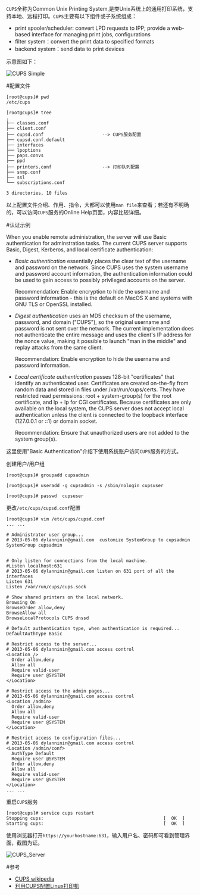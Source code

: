 `CUPS`全称为Common Unix Printing System,是类Unix系统上的通用打印系统，支持本地、远程打印。`CUPS`主要有以下组件或子系统组成：

* print spooler/scheduler: convert LPD requests to IPP; provide a web-based interface for managing print jobs, configurations
* filter system：convert the print data to specified formats
* backend system：send data to print devices

示意图如下：

![CUPS Simple](https://upload.wikimedia.org/wikipedia/commons/6/64/Cups_simple.svg)

#配置文件

	[root@cups]# pwd
	/etc/cups

	[root@cups]# tree 
	.
	├── classes.conf					
	├── client.conf
	├── cupsd.conf						--> CUPS服务配置
	├── cupsd.conf.default
	├── interfaces
	├── lpoptions
	├── paps.convs
	├── ppd
	├── printers.conf					--> 打印队列配置
	├── snmp.conf
	├── ssl
	└── subscriptions.conf
	
	3 directories, 10 files

以上配置文件介绍、作用、指令，大都可以使用`man file`来查看；若还有不明确的，可以访问`CUPS`服务的Online Help页面，内容比较详细。

#认证示例

When you enable remote administration, the server will use Basic authentication for adminstration tasks. The current CUPS server supports Basic, Digest, Kerberos, and local certificate authentication:

* *Basic authentication* essentially places the clear text of the username and password on the network.
Since CUPS uses the system username and password account information, the authentication information could be used to gain access to possibly privileged accounts on the server.

	Recommendation: Enable encryption to hide the username and password information - this is the default on MacOS X and systems with GNU TLS or OpenSSL installed.

* *Digest authentication* uses an MD5 checksum of the username, password, and domain ("CUPS"), so the original username and password is not sent over the network.
The current implementation does not authenticate the entire message and uses the client's IP address for the nonce value, making it possible to launch "man in the middle" and replay attacks from the same client.

	Recommendation: Enable encryption to hide the username and password information.

* *Local certificate authentication* passes 128-bit "certificates" that identify an authenticated user. Certificates are created on-the-fly from random data and stored in files under /var/run/cups/certs. They have restricted read permissions: root + system-group(s) for the root certificate, and lp + lp for CGI certificates.
Because certificates are only available on the local system, the CUPS server does not accept local authentication unless the client is connected to the loopback interface (127.0.0.1 or ::1) or domain socket.

	Recommendation: Ensure that unauthorized users are not added to the system group(s).


这里使用"Basic Authentication"介绍下使用系统账户访问`CUPS`服务的方式。

创建用户/用户组

	[root@cups]# groupadd cupsadmin

	[root@cups]# useradd -g cupsadmin -s /sbin/nologin cupsuser

	[root@cups]# passwd  cupsuser

更改`/etc/cups/cupsd.conf`配置

	[root@cups]# vim /etc/cups/cupsd.conf
	... ...
	
	# Administrator user group...
	# 2013-05-06 dylanninin@gmail.com  customize SystemGroup to cupsadmin
	SystemGroup cupsadmin
	
	
	# Only listen for connections from the local machine.
	#Listen localhost:631
	# 2013-05-06 dylanninin@gmail.com listen on 631 port of all the interfaces
	Listen 631
	Listen /var/run/cups/cups.sock
	
	# Show shared printers on the local network.
	Browsing On
	BrowseOrder allow,deny
	BrowseAllow all
	BrowseLocalProtocols CUPS dnssd
	
	# Default authentication type, when authentication is required...
	DefaultAuthType Basic
	
	# Restrict access to the server...
	# 2013-05-06 dylanninin@gmail.com access control
	<Location />
	  Order allow,deny
	  Allow all
	  Require valid-user
	  Require user @SYSTEM
	</Location>
	
	# Restrict access to the admin pages...
	# 2013-05-06 dylanninin@gmail.com access control
	<Location /admin>
	  Order allow,deny
	  Allow all
	  Require valid-user
	  Require user @SYSTEM
	</Location>
	
	# Restrict access to configuration files...
	# 2013-05-06 dylanninin@gmail.com access control
	<Location /admin/conf>
	  AuthType Default
	  Require user @SYSTEM
	  Order allow,deny
	  Allow all
	  Require valid-user
	  Require user @SYSTEM
	</Location>
	... ...

	
重启`CUPS`服务
	
	[root@cups]# service cups restart
	Stopping cups:                                             [  OK  ]
	Starting cups:                                             [  OK  ]


使用浏览器打开`https://yourhostname:631`，输入用户名、密码即可看到管理界面，截图为证。

![CUPS_Server](http://www.dylanninin.com/blog/images/2013/05/cups_server.png)

#参考

* [CUPS wikipedia](https://en.wikipedia.org/wiki/CUPS)
* [利用CUPS配置Linux打印机](http://vbird.dic.ksu.edu.tw/linux_basic/0610hardware_2.php)